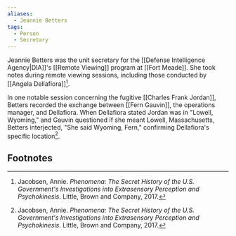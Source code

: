 ```yaml
---
aliases:
  - Jeannie Betters
tags:
  - Person
  - Secretary
---
```

Jeannie Betters was the unit secretary for the [[Defense Intelligence Agency|DIA]]'s [[Remote Viewing]] program at [[Fort Meade]]. She took notes during remote viewing sessions, including those conducted by [[Angela Dellafiora]][^1].

In one notable session concerning the fugitive [[Charles Frank Jordan]], Betters recorded the exchange between [[Fern Gauvin]], the operations manager, and Dellafiora. When Dellafiora stated Jordan was in "Lowell, Wyoming," and Gauvin questioned if she meant Lowell, Massachusetts, Betters interjected, "She said Wyoming, Fern," confirming Dellafiora's specific location[^1].

## Footnotes
[^1]: Jacobsen, Annie. *Phenomena: The Secret History of the U.S. Government's Investigations into Extrasensory Perception and Psychokinesis*. Little, Brown and Company, 2017.

